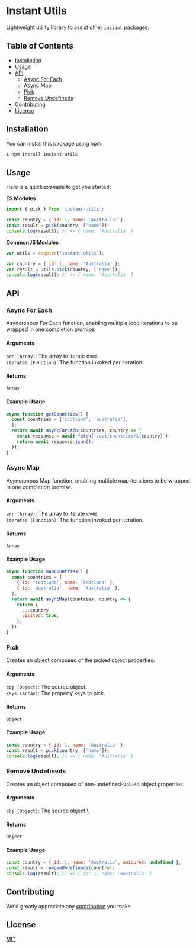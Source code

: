 # Instant Utils

Lightweight utility library to assist other `instant` packages.

## Table of Contents

- [Installation](#installation)
- [Usage](#usage)
- [API](#api)
  - [Async For Each](#async-for-each)
  - [Async Map](#async-map)
  - [Pick](#pick)
  - [Remove Undefineds](#removeUndefineds)
- [Contributing](#contributing)
- [License](#license)

## Installation

You can install this package using npm:

```bash
$ npm install instant-utils
```

## Usage

Here is a quick example to get you started:

**ES Modules**

```javascript
import { pick } from 'instant-utils';

const country = { id: 1, name: 'Australia' };
const result = pick(country, ['name']);
console.log(result); // => { name: 'Australia' }
```

**CommonJS Modules**

```javascript
var utils = require('instant-utils');

var country = { id: 1, name: 'Australia' };
var result = utils.pick(country, ['name']);
console.log(result); // => { name: 'Australia' }
```

## API

### Async For Each

Asyncronous For Each function, enabling multiple loop iterations to be wrapped in one completion promise.

#### Arguments

`arr (Array)`: The array to iterate over.\
`iteratee (Function)`: The function invoked per iteration.

#### Returns

`Array`

#### Example Usage

```js
async function getCountries() {
  const countries = ['scotland', 'australia'],
  ];
  return await asyncForEach(countries, country => {
    const response = await fetch(`/api/countries/${country}`);
    return await response.json();
  });
}
```

### Async Map

Asyncronous Map function, enabling multiple map iterations to be wrapped in one completion promise.

#### Arguments

`arr (Array)`: The array to iterate over.\
`iteratee (Function)`: The function invoked per iteration.

#### Returns

`Array`

#### Example Usage

```js
async function mapCountries() {
  const countries = [
    { id: 'scotland', name: 'Scotland' },
    { id: 'australia', name: 'Australia' },
  ];
  return await asyncMap(countries, country => {
    return {
      ...country,
      visited: true,
    };
  });
}
```

### Pick

Creates an object composed of the picked object properties.

#### Arguments

`obj (Object)`: The source object.\
`keys (Array)`: The property keys to pick.

#### Returns

`Object`

#### Example Usage

```js
const country = { id: 1, name: 'Australia' };
const result = pick(country, ['name']);
console.log(result); // => { name: 'Australia' }
```

### Remove Undefineds

Creates an object composed of non-undefined-valued object properties.

#### Arguments

`obj (Object)`: The source object.\

#### Returns

`Object`

#### Example Usage

```js
const country = { id: 1, name: 'Australia', unicorns: undefined };
const result = removeUndefineds(country);
console.log(result); // => { id: 1, name: 'Australia' }
```

## Contributing

We'd greatly appreciate any [contribution](CONTRIBUTING.md) you make.

## License

[MIT](LICENSE)
